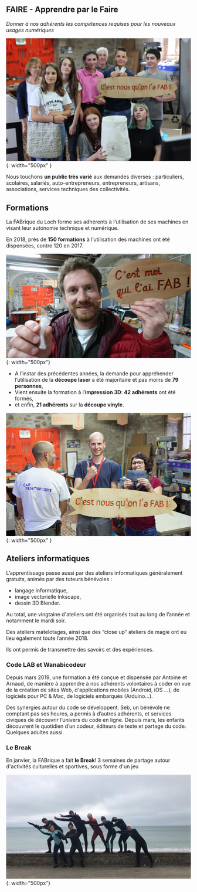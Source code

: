 ## FAIRE - Apprendre par le Faire

*Donner à nos adhérents les compétences requises pour les nouveaux usages numériques*

![cnousfab](../images/cnousfab.jpg){: width="500px" }

Nous touchons **un public très varié** aux demandes diverses : particuliers, scolaires, salariés, auto-entrepreneurs, entrepreneurs, artisans, associations, services techniques des collectivités.

## Formations
La FABrique du Loch forme ses adhérents à l’utilisation de ses machines en visant leur autonomie technique et numérique.

En 2018, près de **150 formations** à l’utilisation des machines ont été dispensées, contre 120 en 2017.

![cmoifab](../images/PIFAB.JPG){: width="500px"}

- A l’instar des précédentes années, la demande pour appréhender l’utilisation de la **découpe laser** a été majoritaire et pas moins de **79 personnes**,
- Vient ensuite la formation à l’**impression 3D**: **42 adhérents** ont été formés,
- et enfin, **21 adhérents** sur la **découpe vinyle**.

![cnousfab2](../images/Cnousfab2.jpg){: width="500px" }

## Ateliers informatiques
L’apprentissage passe aussi par des ateliers informatiques généralement gratuits, animés par des tuteurs bénévoles :
- langage informatique,
- image vectorielle Inkscape,
- dessin 3D Blender.

Au total, une vingtaine d'ateliers ont été organisés tout au long de l’année et notamment le mardi soir.

Des ateliers matelotages, ainsi que des “close up” ateliers de magie ont eu lieu également toute l’année 2018.

Ils ont permis de transmettre des savoirs et des expériences.

### Code LAB et Wanabicodeur
Depuis mars 2019, une formation a été conçue et dispensée par Antoine et Arnaud, de manière à apprendre à nos adhérents volontaires à coder en vue de la création de sites Web, d'applications mobiles (Android, iOS ...), de logiciels pour PC & Mac, de logiciels embarqués (Arduino...).

Des synergies autour du code se développent. Seb, un bénévole ne comptant pas ses heures, a permis à d’autres adhérents, et services civiques de découvrir l’univers du code en ligne. Depuis mars, les enfants découvrent le quotidien d’un codeur, éditeurs de texte et partage du code. Quelques adultes aussi.

### Le Break
En janvier, la FABrique a fait **le Break**!
3 semaines de partage autour d'activités culturelles et sportives, sous forme d'un jeu

![break](../images/Break.jpg){: width="500px"}
